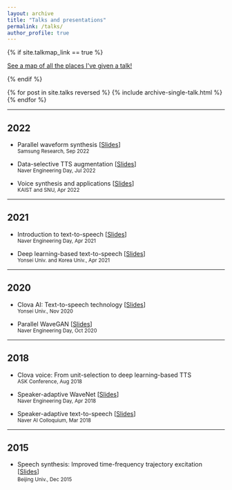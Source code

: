 ```yaml
---
layout: archive
title: "Talks and presentations"
permalink: /talks/
author_profile: true
---
```


{% if site.talkmap_link == true %}

<p style="text-decoration:underline;"><a href="/talkmap.html">See a map of all the places I've given a talk!</a></p>

{% endif %}

{% for post in site.talks reversed %}
  {% include archive-single-talk.html %}
{% endfor %}

***
## 2022
- Parallel waveform synthesis
  [[Slides](https://sewplay.github.io/files/talks/2022/20220913_sr.pdf)]  
  <small>Samsung Research, Sep 2022</small>  
 
- Data-selective TTS augmentation
  [[Slides](https://sewplay.github.io/files/talks/2022/20220712_naver_tts.pdf)]  
  <small>Naver Engineering Day, Jul 2022</small>  

- Voice synthesis and applications
  [[Slides](https://sewplay.github.io/files/talks/2022/20220506_kaist_snu_tts.pdf)]  
  <small>KAIST and SNU, Apr 2022</small>  

***
## 2021
- Introduction to text-to-speech
  [[Slides](https://sewplay.github.io/files/talks/2021/20210422_naver_tts.pdf)]  
  <small>Naver Engineering Day, Apr 2021</small>  

- Deep learning-based text-to-speech
  [[Slides](https://sewplay.github.io/files/talks/2021/20210405_ysu_ku_tts.pdf)]  
  <small>Yonsei Univ. and Korea Univ., Apr 2021</small>  

***
## 2020
- Clova AI: Text-to-speech technology
  [[Slides](https://sewplay.github.io/files/talks/2020/20201118_ysu_tts.pdf)]  
  <small>Yonsei Univ., Nov 2020</small>  

- Parallel WaveGAN
  [[Slides](https://sewplay.github.io/files/talks/2020/20201016_naver_pwg.pdf)]  
  <small>Naver Engineering Day, Oct 2020</small>  

***
## 2018
- Clova voice: From unit-selection to deep learning-based TTS  
  <small>ASK Conference, Aug 2018</small>  

- Speaker-adaptive WaveNet
  [[Slides](https://sewplay.github.io/files/talks/2018/20181127_naver_wn.pdf)]  
  <small>Naver Engineering Day, Apr 2018</small>  

- Speaker-adaptive text-to-speech
  [[Slides](https://sewplay.github.io/files/talks/2018/20180330_colloquium_tts.pdf)]  
  <small>Naver AI Colloquium, Mar 2018</small>  

***
## 2015
- Speech synthesis: Improved time-frequency trajectory excitation
  [[Slides](https://sewplay.github.io/files/talks/2015/20151210_beijinguniv_tts.pdf)]  
  <small>Beijing Univ., Dec 2015</small>  
